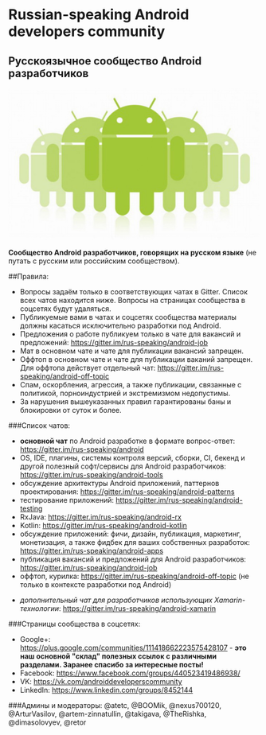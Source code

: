 # Russian-speaking Android developers community
## Русскоязычное сообщество Android разработчиков
![Teaser](androiddevelopers.jpg)

**Сообщество Android разработчиков, говорящих на русском языке** (не путать с русским или российским сообществом).

##Правила:
* Вопросы задаём только в соответствующих чатах в Gitter. Cписок всех чатов находится ниже. Вопросы на страницах сообщества в соцсетях будут удаляться.
* Публикуемые вами в чатах и соцсетях сообщества материалы должны касаться исключительно разработки под Android.
* Предложения о работе публикуем только в чате для вакансий и предложений: https://gitter.im/rus-speaking/android-job
* Мат в основном чате и чате для публикации вакансий запрещен.
* Оффтоп в основном чате и чате для публикации ваканий запрещен. Для оффтопа действует отдельный чат: https://gitter.im/rus-speaking/android-off-topic
* Спам, оскорбления, агрессия, а также публикации, связанные с политикой, порноиндустрией и экстремизмом недопустимы.
* За нарушения вышеуказанных правил гарантированы баны и блокировки от суток и более.

###Список чатов:
* **основной чат** по Android разработке в формате вопрос-ответ: https://gitter.im/rus-speaking/android
* OS, IDE, плагины, системы контроля версий, сборки, CI, бекенд и другой полезный софт/сервисы для Android разработчиков: https://gitter.im/rus-speaking/android-tools
* обсуждение архитектуры Android приложений, паттернов проектирования: https://gitter.im/rus-speaking/android-patterns
* тестирование приложений: https://gitter.im/rus-speaking/android-testing
* RxJava: https://gitter.im/rus-speaking/android-rx
* Kotlin: https://gitter.im/rus-speaking/android-kotlin
* обсуждение приложений: фичи, дизайн, публикация, маркетинг, монетизация, а также фидбек для ваших собственных разработок: https://gitter.im/rus-speaking/android-apps
* публикация вакансий и предложений для Android разработчиков: https://gitter.im/rus-speaking/android-job
* оффтоп, курилка: https://gitter.im/rus-speaking/android-off-topic (не только в контексте разработки под Android)
+ *дополнительный чат для разработчиков использующих Xamarin-технологии*: https://gitter.im/rus-speaking/android-xamarin

###Страницы сообщества в соцсетях:
* Google+: https://plus.google.com/communities/111418662223575428107 - **это наш основной "склад" полезных ссылок с различными разделами. Заранее спасибо за интересные посты!**
* Facebook: https://www.facebook.com/groups/440523419486938/
* VK: https://vk.com/androiddeveloperscommunity
* LinkedIn: https://www.linkedin.com/groups/8452144
 
###Админы и модераторы: 
@atetc, @BOOMik, @nexus700120, @ArturVasilov, @artem-zinnatullin, @takigava, @TheRishka, @dimasolovyev, @retor
